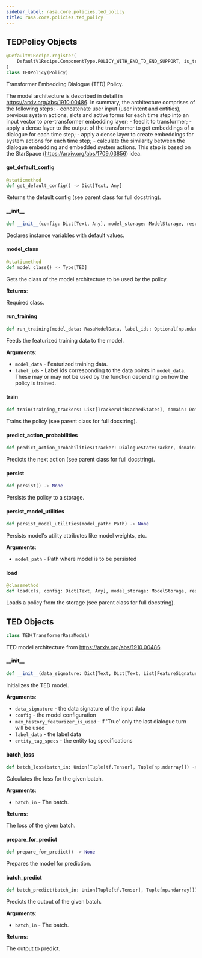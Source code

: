 ```yaml
---
sidebar_label: rasa.core.policies.ted_policy
title: rasa.core.policies.ted_policy
---
```

## TEDPolicy Objects

```python
@DefaultV1Recipe.register(
    DefaultV1Recipe.ComponentType.POLICY_WITH_END_TO_END_SUPPORT, is_trainable=True
)
class TEDPolicy(Policy)
```

Transformer Embedding Dialogue (TED) Policy.

The model architecture is described in
detail in https://arxiv.org/abs/1910.00486.
In summary, the architecture comprises of the
following steps:
    - concatenate user input (user intent and entities), previous system actions,
      slots and active forms for each time step into an input vector to
      pre-transformer embedding layer;
    - feed it to transformer;
    - apply a dense layer to the output of the transformer to get embeddings of a
      dialogue for each time step;
    - apply a dense layer to create embeddings for system actions for each time
      step;
    - calculate the similarity between the dialogue embedding and embedded system
      actions. This step is based on the StarSpace
      (https://arxiv.org/abs/1709.03856) idea.

#### get\_default\_config

```python
@staticmethod
def get_default_config() -> Dict[Text, Any]
```

Returns the default config (see parent class for full docstring).

#### \_\_init\_\_

```python
def __init__(config: Dict[Text, Any], model_storage: ModelStorage, resource: Resource, execution_context: ExecutionContext, model: Optional[RasaModel] = None, featurizer: Optional[TrackerFeaturizer] = None, fake_features: Optional[Dict[Text, List[Features]]] = None, entity_tag_specs: Optional[List[EntityTagSpec]] = None) -> None
```

Declares instance variables with default values.

#### model\_class

```python
@staticmethod
def model_class() -> Type[TED]
```

Gets the class of the model architecture to be used by the policy.

**Returns**:

  Required class.

#### run\_training

```python
def run_training(model_data: RasaModelData, label_ids: Optional[np.ndarray] = None) -> None
```

Feeds the featurized training data to the model.

**Arguments**:

- `model_data` - Featurized training data.
- `label_ids` - Label ids corresponding to the data points in `model_data`.
  These may or may not be used by the function depending
  on how the policy is trained.

#### train

```python
def train(training_trackers: List[TrackerWithCachedStates], domain: Domain, precomputations: Optional[MessageContainerForCoreFeaturization] = None) -> Resource
```

Trains the policy (see parent class for full docstring).

#### predict\_action\_probabilities

```python
def predict_action_probabilities(tracker: DialogueStateTracker, domain: Domain, precomputations: Optional[MessageContainerForCoreFeaturization] = None, rule_only_data: Optional[Dict[Text, Any]] = None, **kwargs: Any, ,) -> PolicyPrediction
```

Predicts the next action (see parent class for full docstring).

#### persist

```python
def persist() -> None
```

Persists the policy to a storage.

#### persist\_model\_utilities

```python
def persist_model_utilities(model_path: Path) -> None
```

Persists model&#x27;s utility attributes like model weights, etc.

**Arguments**:

- `model_path` - Path where model is to be persisted

#### load

```python
@classmethod
def load(cls, config: Dict[Text, Any], model_storage: ModelStorage, resource: Resource, execution_context: ExecutionContext, **kwargs: Any, ,) -> TEDPolicy
```

Loads a policy from the storage (see parent class for full docstring).

## TED Objects

```python
class TED(TransformerRasaModel)
```

TED model architecture from https://arxiv.org/abs/1910.00486.

#### \_\_init\_\_

```python
def __init__(data_signature: Dict[Text, Dict[Text, List[FeatureSignature]]], config: Dict[Text, Any], max_history_featurizer_is_used: bool, label_data: RasaModelData, entity_tag_specs: Optional[List[EntityTagSpec]]) -> None
```

Initializes the TED model.

**Arguments**:

- `data_signature` - the data signature of the input data
- `config` - the model configuration
- `max_history_featurizer_is_used` - if &#x27;True&#x27;
  only the last dialogue turn will be used
- `label_data` - the label data
- `entity_tag_specs` - the entity tag specifications

#### batch\_loss

```python
def batch_loss(batch_in: Union[Tuple[tf.Tensor], Tuple[np.ndarray]]) -> tf.Tensor
```

Calculates the loss for the given batch.

**Arguments**:

- `batch_in` - The batch.
  

**Returns**:

  The loss of the given batch.

#### prepare\_for\_predict

```python
def prepare_for_predict() -> None
```

Prepares the model for prediction.

#### batch\_predict

```python
def batch_predict(batch_in: Union[Tuple[tf.Tensor], Tuple[np.ndarray]]) -> Dict[Text, Union[tf.Tensor, Dict[Text, tf.Tensor]]]
```

Predicts the output of the given batch.

**Arguments**:

- `batch_in` - The batch.
  

**Returns**:

  The output to predict.

